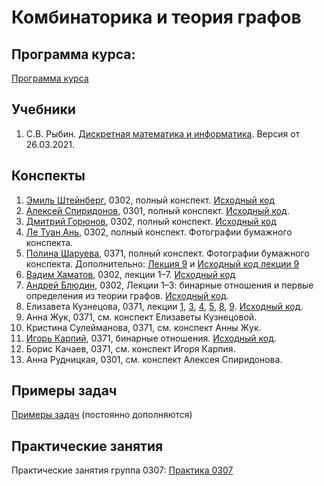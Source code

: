 # Комбинаторика и теория графов

## Программа курса:

[Программа курса](program.md)

## Учебники
1. С.В. Рыбин. [Дискретная математика и информатика](CompMath.pdf). Версия от 26.03.2021.

## Конспекты
1. [Эмиль Штейнберг](lecture-notes/shteinberg.pdf), 0302, полный конспект. [Исходный код](lecture-notes/shteinberg.tex)
2. [Алексей Спиридонов](lecture-notes/spiridonov.pdf), 0301, полный конспект. [Исходный код](lecture-notes/spiridonov.tex).
3. [Дмитрий Горюнов](lecture-notes/goryunov.pdf), 0302, полный конспект. [Исходный код](lecture-notes/goryunov.tex)
4. [Ле Туан Ань](lecture-notes/le_tuan_an.pdf), 0302, полный конспект. Фотографии бумажного конспекта.
5. [Полина Шаруева](lecture-notes/sharueva.pdf), 0371, полный конспект. Фотографии бумажного конспекта. Дополнительно: [Лекция 9](lecture-notes/sharueva9.pdf) и [Исходный код лекции 9](lecture-notes/sharueva9.zip)
6. [Вадим Хаматов](lecture-notes/khamatov1-7.pdf), 0302, лекции 1–7. [Исходный код](lecture-notes/khamatov1-7.tex)
7. [Андрей Блюдин](lecture-notes/bludin.pdf), 0302, Лекции 1–3: бинарные отношения и первые определения из теории графов. [Исходный код](lecture-notes/bludin.zip).
8. Елизавета Кузнецова, 0371, лекции [1](lecture-notes/kuznetsova1.pdf), [3](lecture-notes/kuznetsova3.pdf), [4](lecture-notes/kuznetsova4.pdf), [5](lecture-notes/kuznetsova5.pdf), [8](lecture-notes/kuznetsova8.pdf), [9](lecture-notes/kuznetsova9.pdf). [Исходный код](lecture-notes/kuznetsova.zip).
9. Анна Жук, 0371, см. конспект Елизаветы Кузнецовой. 
10. Кристина Сулейманова, 0371, см. конспект Анны Жук.
11. [Игорь Карпий](lecture-notes/karpij.pdf), 0371, бинарные отношения. [Исходный код](lecture-notes/karpij.tex).
12. Борис Качаев, 0371, см. конспект Игоря Карпия.
13. Анна Рудницкая, 0301, см. конспект Алексея Спиридонова.

## Примеры задач

[Примеры задач](tasks-examples.md) (постоянно дополняются)

## Практические занятия

Практические занятия группа 0307: [Практика 0307](practice)
